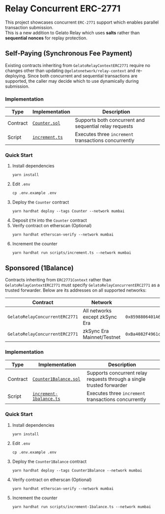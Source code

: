 # Relay Concurrent ERC-2771

This project showcases concurrent `ERC-2771` support which enables parallel transaction submission.  
This is a new addition to Gelato Relay which uses **salts** rather than **sequential nonces** for replay protection.

## Self-Paying (Synchronous Fee Payment)

Existing contracts inheriting from `GelatoRelayContextERC2771` require no changes other than updating `@gelatonetwork/relay-context` and re-deploying.
Since both concurrent and sequential transactions are supported, the caller may decide which to use dynamically during submission.

### Implementation

| Type | Implementation | Description |
| -------- | ------- | -------- |
| Contract | [`Counter.sol`]() | Supports both concurrent and sequential relay requests |
| Script | [`increment.ts`]() | Executes three `increment` transactions concurrently |

### Quick Start
1. Install dependencies
   ```
   yarn install
   ```
2. Edit ``.env``
   ```
   cp .env.example .env
   ```
3. Deploy the `Counter` contract
   ```
   yarn hardhat deploy --tags Counter --network mumbai
   ```
4. Deposit `ETH` into the `Counter` contract
5. Verify contract on etherscan (Optional)
   ```
   yarn hardhat etherscan-verify --network mumbai
   ```
6. Increment the counter
   ```
   yarn hardhat run scripts/increment.ts --network mumbai
   ```

## Sponsored (1Balance)

Contracts inheriting from `ERC2771Context` rather than `GelatoRelayContextERC2771` must specify `GelatoRelayConcurrentERC2771` as a trusted forwarder.
Below are its addresses on all supported networks:

| Contract | Network | Address |
| -------- | ------- | ------- |
| `GelatoRelayConcurrentERC2771` | All networks except zkSync Era | `0x8598806401A63Ddf52473F1B3C55bC9E33e2d73b` |
| `GelatoRelayConcurrentERC2771` | zkSync Era Mainnet/Testnet | `0xBa4082F4961c8Fb76231995C967CD9aa40f321b5` |

### Implementation

| Type | Implementation | Description |
| -------- | ------- | -------- |
| Contract | [`Counter1Balance.sol`]() | Supports concurrent relay requests through a single trusted forwarder |
| Script | [`increment-1balance.ts`]() | Executes three `increment` transactions concurrently |

### Quick Start
1. Install dependencies
   ```
   yarn install
   ```
2. Edit ``.env``
   ```
   cp .env.example .env
   ```
3. Deploy the `Counter1Balance` contract
   ```
   yarn hardhat deploy --tags Counter1Balance --network mumbai
   ```
4. Verify contract on etherscan (Optional)
    ```
    yarn hardhat etherscan-verify --network mumbai
    ```
5. Increment the counter
   ```
   yarn hardhat run scripts/increment-1balance.ts --network mumbai
   ```
